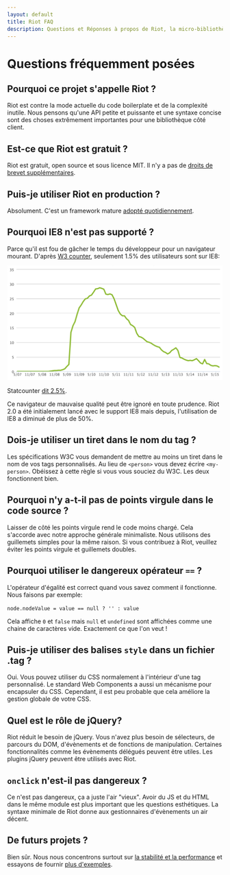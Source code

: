 ```yaml
---
layout: default
title: Riot FAQ
description: Questions et Réponses à propos de Riot, la micro-bibliothèque d'interface utilisateur (UI)
---
```


# Questions fréquemment posées

## Pourquoi ce projet s'appelle Riot ?
Riot est contre la mode actuelle du code boilerplate et de la complexité inutile. Nous pensons qu'une API petite et puissante et une syntaxe concise sont des choses extrêmement importantes pour une bibliothèque côté client.


## Est-ce que Riot est gratuit ?
Riot est gratuit, open source et sous licence MIT. Il n'y a pas de [droits de brevet supplémentaires](https://github.com/facebook/react/blob/master/PATENTS).


## Puis-je utiliser Riot en production ?
Absolument. C'est un framework mature [adopté quotidiennement](https://twitter.com/search?q=riotjs).

## Pourquoi IE8 n'est pas supporté ?
Parce qu'il est fou de gâcher le temps du développeur pour un navigateur mourant. D'après [W3 counter](http://www.w3counter.com/trends), seulement 1.5% des utilisateurs sont sur IE8:

![](/img/ie8-trend.png)

Statcounter [dit 2.5%](http://gs.statcounter.com/#browser_version_partially_combined-ww-monthly-201408-201507).

Ce navigateur de mauvaise qualité peut être ignoré en toute prudence. Riot 2.0 a été initialement lancé avec le support IE8 mais depuis, l'utilisation de IE8 a diminué de plus de 50%.


## Dois-je utiliser un tiret dans le nom du tag ?
Les spécifications W3C vous demandent de mettre au moins un tiret dans le nom de vos tags personnalisés. Au lieu de `<person>` vous devez écrire `<my-person>`. Obéissez à cette règle si vous vous souciez du W3C. Les deux fonctionnent bien.


## Pourquoi n'y a-t-il pas de points virgule dans le code source ?
Laisser de côté les points virgule rend le code moins chargé. Cela s'accorde avec notre approche générale minimaliste. Nous utilisons des guillemets simples pour la même raison. Si vous contribuez à Riot, veuillez éviter les points virgule et guillemets doubles.

## Pourquoi utiliser le dangereux opérateur `==` ?
L'opérateur d'égalité est correct quand vous savez comment il fonctionne. Nous faisons par exemple:

`node.nodeValue = value == null ? '' : value`

Cela affiche `0` et `false` mais `null` et `undefined` sont affichées comme une chaine de caractères vide. Exactement ce que l'on veut !


## Puis-je utiliser des balises `style` dans un fichier .tag ?
Oui. Vous pouvez utiliser du CSS normalement à l'intérieur d'une tag personnalisé. Le standard Web Components a aussi un mécanisme pour encapsuler du CSS. Cependant, il est peu probable que cela améliore la gestion globale de votre CSS.


## Quel est le rôle de jQuery?
Riot réduit le besoin de jQuery. Vous n'avez plus besoin de sélecteurs, de parcours du DOM, d'évènements et de fonctions de manipulation. Certaines fonctionnalités comme les évènements délégués peuvent être utiles. Les plugins jQuery peuvent être utilisés avec Riot.


## `onclick` n'est-il pas dangereux ?
Ce n'est pas dangereux, ça a juste l'air "vieux". Avoir du JS et du HTML dans le même module est plus important que les questions esthétiques. La syntaxe minimale de Riot donne aux gestionnaires d'évènements un air décent.

## De futurs projets ?

Bien sûr. Nous nous concentrons surtout sur [la stabilité et la performance](https://github.com/riot/riot/issues) et essayons de fournir [plus d'exemples](https://github.com/riot/examples).

